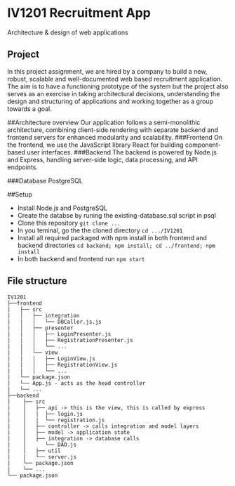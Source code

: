 # IV1201 Recruitment App
Architecture &amp; design of web applications

## Project 
In this project assignment, we are hired by a company to build a new, robust, scalable and well-documented web based recruitment application.
The aim is to have a functioning prototype of the system but the project also serves as an exercise in taking architectural decisions, understanding the design and structuring of applications and working together as a group towards a goal.

##Architecture overview
Our application follows a semi-monolithic architecture, combining client-side rendering with separate backend and frontend servers for enhanced modularity and scalability.
###Frontend
On the frontend, we use the JavaScript library React for building component-based user interfaces.
###Backend
The backend is powered by Node.js and Express, handling server-side logic, data processing, and API endpoints.

###Database
PostgreSQL

##Setup
* Install Node.js and PostgreSQL
* Create the databse by runing the existing-database.sql script in psql
* Clone this repository ```git clone ...```
* In you teminal, go the the cloned directory ```cd .../IV1201```
* Install all required packaged with npm install in both frontend and backend directories ```cd backend; npm install; cd ../frontend; npm install```
* In both backend and frontend run ```npm start```

## File structure
```
IV1201
├──frontend
|   ├── src
|   │   ├── integration
|   |   │   └── DBCaller.js.js
|   │   ├── presenter
|   |   │   ├── LoginPresenter.js
|   |   │   ├── RegistrationPresenter.js
|   |   │   └── ...
|   │   └── view
|   |   │   ├── LoginView.js
|   |   │   ├── RegistrationView.js
|   |   │   └── ...
|   └── package.json
|   └── App.js - acts as the head controller
|   └── ...
├──backend
|    ├── src
|    │   ├── api -> this is the view, this is called by express
|    │   |  ├── login.js
|    │   |  └── registration.js
|    │   ├── controller -> calls integration and model layers
|    │   ├── model -> application state
|    │   ├── integration -> database calls
|    │      └── DAO.js
|    │   ├── util
|    |   └── server.js
|    └── package.json
|    └── ...
└── package.json
```
